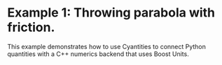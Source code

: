 # Example 1: Throwing parabola with friction.
This example demonstrates how to use Cyantities to connect Python quantities
with a C++ numerics backend that uses Boost Units.